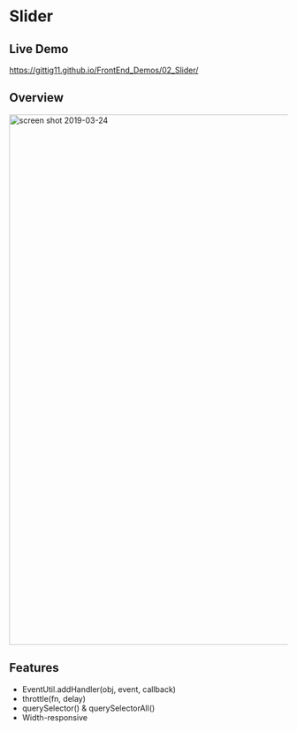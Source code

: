 # Slider

## Live Demo
https://gittig11.github.io/FrontEnd_Demos/02_Slider/


## Overview

<img width="960px" alt="screen shot 2019-03-24" src="https://i.loli.net/2019/03/24/5c9741d3ba585.png">


## Features

* EventUtil.addHandler(obj, event, callback)
* throttle(fn, delay)
* querySelector() & querySelectorAll()
* Width-responsive
